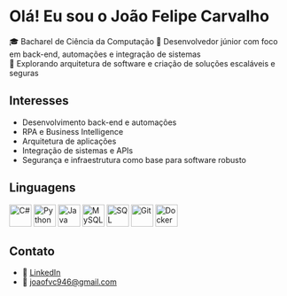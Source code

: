 # Olá! Eu sou o João Felipe Carvalho

🎓 Bacharel de Ciência da Computação 
🔧 Desenvolvedor júnior com foco em back-end, automações e integração de sistemas  
🚀 Explorando arquitetura de software e criação de soluções escaláveis e seguras  

## Interesses

- Desenvolvimento back-end e automações
- RPA e Business Intelligence
- Arquitetura de aplicações
- Integração de sistemas e APIs
- Segurança e infraestrutura como base para software robusto

## Linguagens

<p align="left">
  <img src="https://cdn.jsdelivr.net/gh/devicons/devicon/icons/csharp/csharp-original.svg" height="40" alt="C#" />
  <img src="https://cdn.jsdelivr.net/gh/devicons/devicon/icons/python/python-original.svg" height="40" alt="Python" />
  <img src="https://cdn.jsdelivr.net/gh/devicons/devicon/icons/java/java-original.svg" height="40" alt="Java" />
  <img src="https://cdn.jsdelivr.net/gh/devicons/devicon/icons/mysql/mysql-original.svg" height="40" alt="MySQL" />
  <img src="https://cdn.jsdelivr.net/gh/devicons/devicon/icons/microsoftsqlserver/microsoftsqlserver-plain.svg" height="40" alt="SQL Server" />
  <img src="https://cdn.jsdelivr.net/gh/devicons/devicon/icons/git/git-original.svg" height="40" alt="Git" />
  <img src="https://cdn.jsdelivr.net/gh/devicons/devicon/icons/docker/docker-original.svg" height="40" alt="Docker" />
</p>

## Contato

- 💼 [LinkedIn](https://www.linkedin.com/in/joao-felipe-carvalho-93aa29211/)
- 📧 joaofvc946@gmail.com


